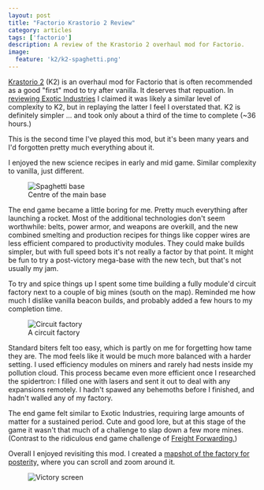 ```yaml
---
layout: post
title: "Factorio Krastorio 2 Review"
category: articles
tags: ['factorio']
description: A review of the Krastorio 2 overhaul mod for Factorio.
image:
  feature: 'k2/k2-spaghetti.png'
---
```


[Krastorio 2](https://mods.factorio.com/mod/Krastorio2) (K2) is an overhaul mod for Factorio that is often recommended as a good "first" mod to try after vanilla. It deserves that repuation. In [reviewing Exotic Industries](/articles/factorio-exotic-industries-review.html) I claimed it was likely a similar level of complexity to K2, but in replaying the latter I feel I overstated that. K2 is definitely simpler ... and took only about a third of the time to complete (~36 hours.)

This is the second time I've played this mod, but it's been many years and I'd forgotten pretty much everything about it.

I enjoyed the new science recipes in early and mid game. Similar complexity to vanilla, just different.

<figure>
  <img src="/images/k2/k2-spaghetti.png" alt="Spaghetti base" />
  <figcaption>Centre of the main base</figcaption>
</figure>

The end game became a little boring for me. Pretty much everything after launching a rocket. Most of the additional technologies don't seem worthwhile: belts, power armor, and weapons are overkill, and the new combined smelting and production recipes for things like copper wires are less efficient compared to productivity modules. They could make builds simpler, but with full speed bots it's not really a factor by that point. It might be fun to try a post-victory mega-base with the new tech, but that's not usually my jam.

To try and spice things up I spent some time building a fully module'd circuit factory next to a couple of big mines (south on the map). Reminded me how much I dislike vanilla beacon builds, and probably added a few hours to my completion time.

<figure>
  <img src="/images/k2/k2-circuit-factory.png" alt="Circuit factory" />
  <figcaption>A circuit factory</figcaption>
</figure>

Standard biters felt too easy, which is partly on me for forgetting how tame they are. The mod feels like it would be much more balanced with a harder setting. I used efficiency modules on miners and rarely had nests inside my pollution cloud. This process became even more efficient once I researched the spidertron: I filled one with lasers and sent it out to deal with any expansions remotely. I hadn't spawed any behemoths before I finished, and hadn't walled any of my factory.

The end game felt similar to Exotic Industries, requiring large amounts of matter for a sustained period. Cute and good lore, but at this stage of the game it wasn't that much of a challenge to slap down a few more mines. (Contrast to the ridiculous end game challenge of [Freight Forwarding.](/articles/factorio-freight-forwarding-review.html))

Overall I enjoyed revisiting this mod. I created a [mapshot of the factory for posterity,](https://mapshot.xaviershay.com/k2/index.html) where you can scroll and zoom around it.

<figure>
  <img src="/images/k2/k2-victory.jpg" alt="Victory screen" />
</figure>
